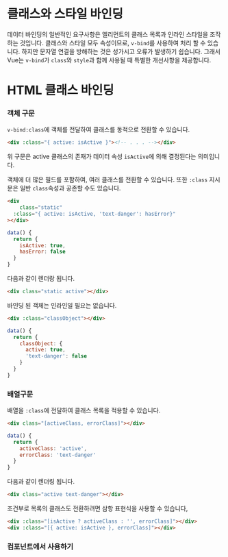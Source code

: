 # 클래스와 스타일 바인딩

데이터 바인딩의 일반적인 요구사항은 엘리먼트의 클래스 목록과 인라인 스타일을 조작하는 것입니다. 클래스와 스타일 모두 속성이므로, `v-bind`를 사용하여 처리 할 수 있습니다. 하지만 문자열 연결을 방해하는 것은 성가시고 오류가 발생하기 쉽습니다. 그래서 Vue는 `v-bind`가 `class`와 `style`과 함께 사용될 때 특별한 개선사항을 제공합니다. 



# HTML 클래스 바인딩



### 객체 구문

`v-bind:class`에 객체를 전달하여 클래스를 동적으로 전환할 수 있습니다.

```html
<div :class="{ active: isActive }"><!-- . . . --></div>
```

위 구문은 active 클래스의 존재가 데이터 속성 `isActive`에 의해 결정된다는 의미입니다.

객체에 더 많은 필드를 포함하여, 여러 클래스를 전환할 수 있습니다. 또한 `:class` 지시문은 일반  `class`속성과 공존할 수도 있습니다.

```html
<div
	class="static"
  :class="{ active: isActive, 'text-danger': hasError}"
></div>
```

```js
data() {
  return {
    isActive: true,
    hasError: false
  }
}
```

다음과 같이 렌더랑 됩니다.

```html
<div class="static active"></div>
```

바인딩 된 객체는 인라인일 필요는 없습니다.

```html
<div :class="classObject"></div>
```

```js
data() {
  return {
    classObject: {
      active: true,
      'text-danger': false
    }
  }
}
```



### 배열구문

배열을 `:class`에 전달하여 클래스 목록을 적용할 수 있습니다.

```html
<div class="[activeClass, errorClass]"></div>
```

```js
data() {
  return {
    activeClass: 'active',
    errorClass: 'text-danger'
  }
}
```

다음과 같이 렌더링 됩니다.

```html
<div class="active text-danger"></div>
```



조건부로 목록의 클래스도 전환하려면 삼항 표현식을 사용할 수 있습니다,

```html
<div :class="[isActive ? activeClass : '', errorClass]"></div>
<div :class="[{ active: isActive }, errorClass]"></div>
```



### 컴포넌트에서 사용하기



